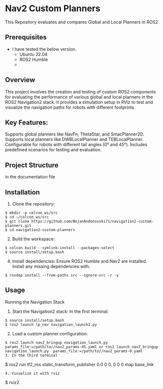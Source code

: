 # Nav2 Custom Planners
This Repository evaluates and compares Global and Local Planners in ROS2

## Prerequisites
- I have tested the below version.
  - Ubuntu 22.04
  - ROS2 Humble
  - 
## Overview
This project involves the creation and testing of custom ROS2 components for evaluating the performance of various global and local planners in the ROS2 Navigation2 stack. It provides a simulation setup in RViz to test and visualize the navigation paths for robots with different footprints.

## Key Features:

Supports global planners like NavFn, ThetaStar, and SmacPlanner2D.
Supports local planners like DWBLocalPlanner and TEBLocalPlanner.
Configurable for robots with different tail angles (0° and 45°).
Includes predefined scenarios for testing and evaluation.

## Project Structure
in the documentation file

## Installation
1. Clone the repository:
```
$ mkdir -p colcon_ws/src
$ cd ~/colcon_ws/src
$ git clone https://github.com/BojanAndonovski71/navigation2-custom-planners.git
$ cd navigation2-custom-planners
```
2. Build the workspace:
```
$ colcon build --symlink-install --packages-select
$ source install/setup.bash
```
4. Install dependencies:
  Ensure ROS2 Humble and Nav2 are installed.
  Install any missing dependencies with:
```
$ rosdep install --from-paths src --ignore-src -r -y
```

## Usage
Running the Navigation Stack
1. Start the Navigation2 stack:
In the first terminal:
```
$ source install/setup.bash
$ ros2 launch lp_nav navigation_launch2.py
```
2. Load a custom planner configuration:
```
$ ros2 launch nav2_bringup navigation_launch.py  params_file:=/path/to//nav2_params-45.yaml or ros2 launch nav2_bringup navigation_launch.py  params_file:=/path/to//nav2_params-0.yaml 
3. In the third terminal
```
$ ros2 run tf2_ros static_transform_publisher 0.0 0 0. 0 0 0 map base_link 
```
4. Visualize it with rviz
```
$ rviz2 
```


